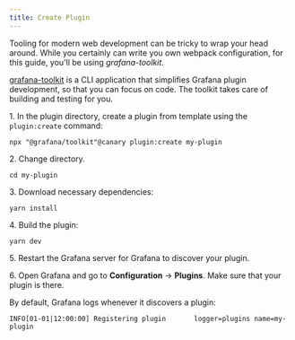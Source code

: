 ```yaml
---
title: Create Plugin
---
```


Tooling for modern web development can be tricky to wrap your head around. While you certainly can write you own webpack configuration, for this guide, you'll be using _grafana-toolkit_.

[grafana-toolkit](https://github.com/grafana/grafana/tree/master/packages/grafana-toolkit) is a CLI application that simplifies Grafana plugin development, so that you can focus on code. The toolkit takes care of building and testing for you.

1\. In the plugin directory, create a plugin from template using the `plugin:create` command:

```
npx "@grafana/toolkit"@canary plugin:create my-plugin
```

2\. Change directory.

```
cd my-plugin
```

3\. Download necessary dependencies:

```
yarn install
```

4\. Build the plugin:

```
yarn dev
```

5\. Restart the Grafana server for Grafana to discover your plugin.

6\. Open Grafana and go to **Configuration** -> **Plugins**. Make sure that your plugin is there.

By default, Grafana logs whenever it discovers a plugin:

```
INFO[01-01|12:00:00] Registering plugin       logger=plugins name=my-plugin
```
